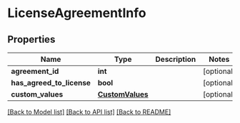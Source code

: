 # LicenseAgreementInfo

## Properties
Name | Type | Description | Notes
------------ | ------------- | ------------- | -------------
**agreement_id** | **int** |  | [optional] 
**has_agreed_to_license** | **bool** |  | [optional] 
**custom_values** | [**CustomValues**](CustomValues.md) |  | [optional] 

[[Back to Model list]](../README.md#documentation-for-models) [[Back to API list]](../README.md#documentation-for-api-endpoints) [[Back to README]](../README.md)

